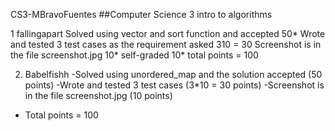 CS3-MBravoFuentes
##Computer Science 3 intro to algorithms

1 fallingapart
Solved using vector and sort function and accepted 50*
Wrote and tested 3 test cases as the requirement asked 310 = 30
Screenshot is in the file screenshot.jpg 10*
self-graded 10*
total points = 100

2. Babelfishh
-Solved using unordered_map and the solution accepted (50 points)
-Wrote and tested 3 test cases (3*10 = 30 points)
-Screenshot is in the file screenshot.jpg (10 points)
- Total points = 100
